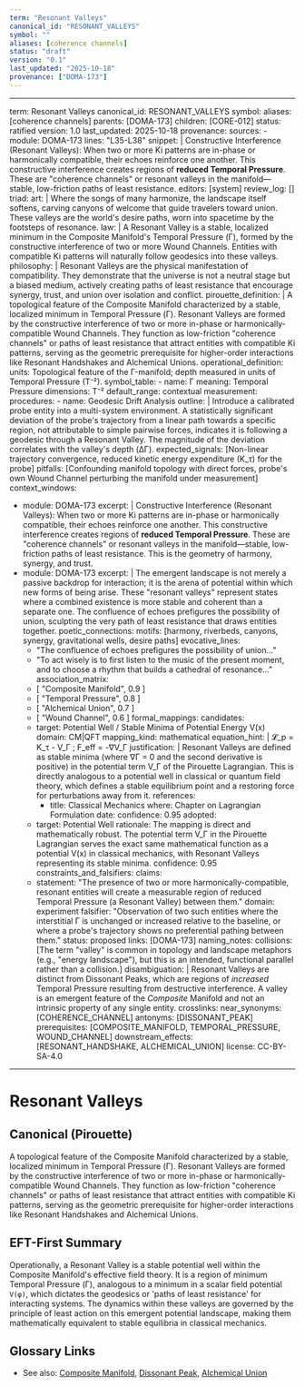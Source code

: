 ```yaml
---
term: "Resonant Valleys"
canonical_id: "RESONANT_VALLEYS"
symbol: ""
aliases: [coherence channels]
status: "draft"
version: "0.1"
last_updated: "2025-10-18"
provenance: ["DOMA-173"]
---
```


---
term: Resonant Valleys
canonical_id: RESONANT_VALLEYS
symbol: 
aliases: [coherence channels]
parents: [DOMA-173]
children: [CORE-012]
status: ratified
version: 1.0
last_updated: 2025-10-18
provenance:
  sources:
    - module: DOMA-173
      lines: "L35-L38"
      snippet: |
        Constructive Interference (Resonant Valleys): When two or more Ki patterns are in-phase or harmonically compatible, their echoes reinforce one another. This constructive interference creates regions of **reduced Temporal Pressure**. These are "coherence channels" or resonant valleys in the manifold—stable, low-friction paths of least resistance.
  editors: [system]
  review_log: []
triad:
  art: |
    Where the songs of many harmonize, the landscape itself softens, carving canyons of welcome that guide travelers toward union. These valleys are the world's desire paths, worn into spacetime by the footsteps of resonance.
  law: |
    A Resonant Valley is a stable, localized minimum in the Composite Manifold's Temporal Pressure (Γ), formed by the constructive interference of two or more Wound Channels. Entities with compatible Ki patterns will naturally follow geodesics into these valleys.
  philosophy: |
    Resonant Valleys are the physical manifestation of compatibility. They demonstrate that the universe is not a neutral stage but a biased medium, actively creating paths of least resistance that encourage synergy, trust, and union over isolation and conflict.
pirouette_definition: |
  A topological feature of the Composite Manifold characterized by a stable, localized minimum in Temporal Pressure (Γ). Resonant Valleys are formed by the constructive interference of two or more in-phase or harmonically-compatible Wound Channels. They function as low-friction "coherence channels" or paths of least resistance that attract entities with compatible Ki patterns, serving as the geometric prerequisite for higher-order interactions like Resonant Handshakes and Alchemical Unions.
operational_definition:
  units: Topological feature of the Γ-manifold; depth measured in units of Temporal Pressure (T⁻²).
  symbol_table:
    - name: Γ
      meaning: Temporal Pressure
      dimensions: T⁻²
      default_range: contextual
  measurement:
    procedures:
      - name: Geodesic Drift Analysis
        outline: |
          Introduce a calibrated probe entity into a multi-system environment. A statistically significant deviation of the probe's trajectory from a linear path towards a specific region, not attributable to simple pairwise forces, indicates it is following a geodesic through a Resonant Valley. The magnitude of the deviation correlates with the valley's depth (ΔΓ).
        expected_signals: [Non-linear trajectory convergence, reduced kinetic energy expenditure (K_τ) for the probe]
        pitfalls: [Confounding manifold topology with direct forces, probe's own Wound Channel perturbing the manifold under measurement]
context_windows:
  - module: DOMA-173
    excerpt: |
      Constructive Interference (Resonant Valleys): When two or more Ki patterns are in-phase or harmonically compatible, their echoes reinforce one another. This constructive interference creates regions of **reduced Temporal Pressure**. These are "coherence channels" or resonant valleys in the manifold—stable, low-friction paths of least resistance. This is the geometry of harmony, synergy, and trust.
  - module: DOMA-173
    excerpt: |
      The emergent landscape is not merely a passive backdrop for interaction; it is the arena of potential within which new forms of being arise. These "resonant valleys" represent states where a combined existence is more stable and coherent than a separate one. The confluence of echoes prefigures the possibility of union, sculpting the very path of least resistance that draws entities together.
poetic_connections:
  motifs: [harmony, riverbeds, canyons, synergy, gravitational wells, desire paths]
  evocative_lines:
    - "The confluence of echoes prefigures the possibility of union..."
    - "To act wisely is to first listen to the music of the present moment, and to choose a rhythm that builds a cathedral of resonance..."
  association_matrix:
    - [ "Composite Manifold", 0.9 ]
    - [ "Temporal Pressure", 0.8 ]
    - [ "Alchemical Union", 0.7 ]
    - [ "Wound Channel", 0.6 ]
formal_mappings:
  candidates:
    - target: Potential Well / Stable Minima of Potential Energy V(x)
      domain: CM|QFT
      mapping_kind: mathematical
      equation_hint: |
        𝓛_p = K_τ - V_Γ ; F_eff = -∇V_Γ
      justification: |
        Resonant Valleys are defined as stable minima (where ∇Γ = 0 and the second derivative is positive) in the potential term V_Γ of the Pirouette Lagrangian. This is directly analogous to a potential well in classical or quantum field theory, which defines a stable equilibrium point and a restoring force for perturbations away from it.
      references:
        - title: Classical Mechanics
          where: Chapter on Lagrangian Formulation
          date: 
      confidence: 0.95
  adopted:
    - target: Potential Well
      rationale: The mapping is direct and mathematically robust. The potential term V_Γ in the Pirouette Lagrangian serves the exact same mathematical function as a potential V(x) in classical mechanics, with Resonant Valleys representing its stable minima.
      confidence: 0.95
constraints_and_falsifiers:
  claims:
    - statement: "The presence of two or more harmonically-compatible, resonant entities will create a measurable region of reduced Temporal Pressure (a Resonant Valley) between them."
      domain: experiment
      falsifier: "Observation of two such entities where the interstitial Γ is unchanged or increased relative to the baseline, or where a probe's trajectory shows no preferential pathing between them."
      status: proposed
      links: [DOMA-173]
naming_notes:
  collisions: [The term "valley" is common in topology and landscape metaphors (e.g., "energy landscape"), but this is an intended, functional parallel rather than a collision.]
  disambiguation: |
    Resonant Valleys are distinct from Dissonant Peaks, which are regions of *increased* Temporal Pressure resulting from destructive interference. A valley is an emergent feature of the *Composite* Manifold and not an intrinsic property of any single entity.
crosslinks:
  near_synonyms: [COHERENCE_CHANNEL]
  antonyms: [DISSONANT_PEAK]
  prerequisites: [COMPOSITE_MANIFOLD, TEMPORAL_PRESSURE, WOUND_CHANNEL]
  downstream_effects: [RESONANT_HANDSHAKE, ALCHEMICAL_UNION]
license: CC-BY-SA-4.0
---

# Resonant Valleys

## Canonical (Pirouette)
A topological feature of the Composite Manifold characterized by a stable, localized minimum in Temporal Pressure (Γ). Resonant Valleys are formed by the constructive interference of two or more in-phase or harmonically-compatible Wound Channels. They function as low-friction "coherence channels" or paths of least resistance that attract entities with compatible Ki patterns, serving as the geometric prerequisite for higher-order interactions like Resonant Handshakes and Alchemical Unions.

## EFT-First Summary
Operationally, a Resonant Valley is a stable potential well within the Composite Manifold's effective field theory. It is a region of minimum Temporal Pressure (Γ), analogous to a minimum in a scalar field potential `V(φ)`, which dictates the geodesics or 'paths of least resistance' for interacting systems. The dynamics within these valleys are governed by the principle of least action on this emergent potential landscape, making them mathematically equivalent to stable equilibria in classical mechanics.

## Glossary Links
- See also: [Composite Manifold](COMPOSITE_MANIFOLD), [Dissonant Peak](DISSONANT_PEAK), [Alchemical Union](ALCHEMICAL_UNION)